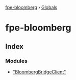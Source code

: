 [fpe-bloomberg](README.md) › [Globals](globals.md)

# fpe-bloomberg

## Index

### Modules

* ["BloombergBridgeClient"](modules/_bloombergbridgeclient_.md)
